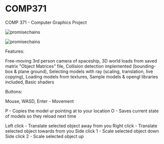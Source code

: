 # COMP371
COMP 371 - Computer Graphics Project

![promisechains](https://cloud.githubusercontent.com/assets/16614194/15484215/eb923812-2106-11e6-87a9-563306bf27c4.png)

![promisechains](https://cloud.githubusercontent.com/assets/16614194/15765796/c1ac73e8-2906-11e6-8dc4-ac6d9c6b3d50.png)

Features:

  Free-moving 3rd person camera of spaceship,
  3D world loads from saved matrix "Object Matrices" file,
  Collision detection implemented (bounding-box & plane ground), 
  Selecting models with ray (scaling, translation, live copying),
  Loading models from textures,
  Sample models & opengl libraries included,
  Basic shaders

Buttons:

  Mouse, WASD, Enter - Movement
  
  P - Copies the model ur pointing at to your location
  O - Saves current state of models so they reload next time
  
  Left click - Translate selected object away from you
  Right click - Translate selected object towards from you
  Side click 1 - Scale selected object down
  Side click 2 - Scale selected object up
  
  

